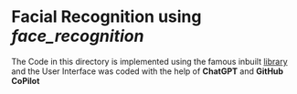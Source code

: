 # Facial Recognition using *face_recognition*
The Code in this directory is implemented using the famous inbuilt [library](https://github.com/ageitgey/face_recognition) and the User Interface was coded with the help of **ChatGPT** and **GitHub CoPilot**